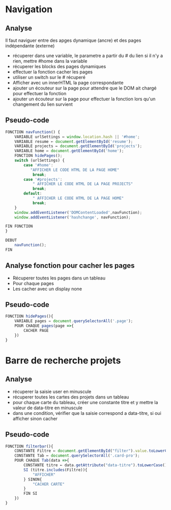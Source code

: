 # Navigation 
## Analyse 
Il faut naviguer entre des apges dynamique (ancre) et des pages indépendante (externe)
- récuperer dans une variable, le parametre a partir du # du lien si il n'y a rien, mettre #home dans la variable
- récuperer les blocks des pages dynamiques
- effectuer la fonction cacher les pages 
- utiliser un switch sur le # récuperé
- Afficher avec un innerHTML la page correspondante 
- ajouter un écouteur sur la page pour attendre que le DOM ait chargé pour effectuer la fonction
- ajouter un écouteur sur la page pour effectuer la fonction lors qu'un changement du lien survient
## Pseudo-code
```js
FONCTION navFunction() {
    VARIABLE urlSettings ← window.location.hash || '#home';
    VARIABLE resume ← document.getElementById('resume');
    VARIABLE projects ← document.getElementById('projects');
    VARIABLE home ← document.getElementById('home');
    FONCTION hidePages();
    switch (urlSettings) {
        case '#home':
           "AFFICHER LE CODE HTML DE LA PAGE HOME"
            break;
        case '#projects':
            " AFFICHER LE CODE HTML DE LA PAGE PROJECTS"
            break;
        default:                                                                
            " AFFICHER LE CODE HTML DE LA PAGE HOME"
            break;
    }
    window.addEventListener('DOMContentLoaded',navFunction);
    window.addEventListener('hashchange', navFunction);

FIN FONCTION
}

DEBUT
    navFunction();
FIN
```
## Analyse fonction pour cacher les pages
- Récuperer toutes les pages dans un tableau
- Pour chaque pages
- Les cacher avec un display none
## Pseudo-code 
```js
FONCTION hidePages(){
    VARIABLE pages = document.querySelectorAll('.page');
    POUR CHAQUE pages(page =>{
        CACHER PAGE
    })
}
 ```

 # Barre de recherche projets
 ## Analyse
 - récuperer la saisie user en minuscule
 - récuperer toutes les cartes des projets dans un tableau
 - pour chaque carte du tableau, créer une constante titre et y mettre la valeur de data-titre en minuscule
 - dans une condition, vérifier que la saisie correspond a data-titre, si oui afficher sinon cacher
## Pseudo-code 
```js
FONCTION filterbar(){
    CONSTANTE Filtre ← document.getElementById("filter").value.toLowerCase();
    CONSTANTE Tab ← document.querySelectorAll('.card-pro');
    POUR CHAQUE Tab(data =>{
        CONSTANTE titre ← data.getAttribute("data-titre").toLowerCase();
        SI (titre.includes(Filtre)){
            "AFFICHER"
        } SINON{
            "CACHER CARTE"
        }
        FIN SI
    })
}
```